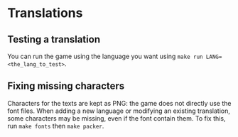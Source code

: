 # Translations

## Testing a translation

You can run the game using the language you want using `make run LANG=<the_lang_to_test>`.

## Fixing missing characters

Characters for the texts are kept as PNG: the game does not directly use the font files. When adding a new language or modifying an existing translation, some characters may be missing, even if the font contain them. To fix this, run `make fonts` then `make packer`.
